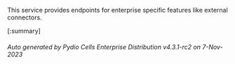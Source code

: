 






This service provides endpoints for enterprise specific features like external connectors.

[:summary]

###### Auto generated by Pydio Cells Enterprise Distribution v4.3.1-rc2 on 7-Nov-2023
